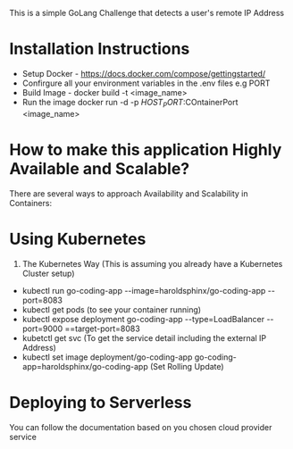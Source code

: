 This is a simple GoLang Challenge that detects a user's remote IP Address

# Installation Instructions

- Setup Docker - https://docs.docker.com/compose/gettingstarted/
- Confirgure all your environment variables in the .env files e.g PORT
- Build Image - docker build -t <image_name>
- Run the image docker run -d -p $HOST_PORT:$COntainerPort <image_name>


# How to make this application Highly Available and Scalable?
There are several ways to approach Availability and Scalability in Containers:

# Using Kubernetes
1. The Kubernetes Way (This is assuming you already have a Kubernetes Cluster setup)
- kubectl run go-coding-app --image=haroldsphinx/go-coding-app --port=8083
- kubectl get pods (to see your container running)
- kubectl expose deployment go-coding-app --type=LoadBalancer --port=9000 ==target-port=8083
- kubetctl get svc (To get the service detail including the external IP Address)
- kubectl set image deployment/go-coding-app go-coding-app=haroldsphinx/go-coding-app (Set Rolling Update)

# Deploying to Serverless

You can follow the documentation based on you chosen cloud provider service